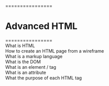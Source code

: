 ================
# Advanced HTML
================
<br>
What is HTML <br>
How to create an HTML page from a wireframe <br>
What is a markup language <br>
What is the DOM <br>
What is an element / tag <br>
What is an attribute <br>
What the purpose of each HTML tag
